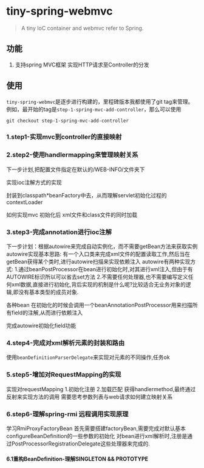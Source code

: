 tiny-spring-webmvc
=======

>A tiny IoC container and webmvc refer to Spring.

## 功能

1. 支持spring MVC框架 实现HTTP请求至Controller的分发

## 使用

`tiny-spring-webmvc`是逐步进行构建的，里程碑版本我都使用了git tag来管理。例如，最开始的tag是`step-1-spring-mvc-add-controller`，那么可以使用

	git checkout step-1-spring-mvc-add-controller

### 1.step1-实现mvc到controller的直接映射

### 2.step2-使用handlermapping来管理映射关系

下一步计划,把配置文件指定在默认的/WEB-INFO/文件夹下

实现ioc注解方式的实现

封装到classpath*beanFactory中去，从而理解servlet初始化过程的contextLoader

如何实现mvc 初始化后 xml文件和class文件的同时加载

### 3.step3-完成annotation进行ioc注解

下一步计划：根据autowire来完成自动实例化，而不需要getBean方法来获取实例
autowire实现基本思路:
有一个入口类来完成xml文件的配置读取工作,然后当在getBean获得某个类时,进行autowire扫描来实现依赖注入
autowire有两种实现方式:
1.通过beanPostProcessor在bean进行初始化时,对其进行xml注入,但由于有AUTOWIRE标识所以可以省去set方法
2.不需要任何处理器,也不需要编写定义任何xml数据,直接进行初始化,背后实现的机制是什么呢?比较适合无业务对象的逻辑,即没有基本类型的成员对象.

各种bean 在初始化的时候会调用一个beanAnnotationPostProcessor用来扫描所有field的注解,从而进行依赖注入

完成autowire初始化field功能

### 4.step4-完成对xml解析元素的封装和路由
使用`beanDefinitionParserDelegate`来实现对元素的不同操作,任务ok

### 5.step5-增加对RequestMapping的实现
实现对requestMapping 1.初始化注册 2.加载匹配 
获得handlermethod,最终通过反射来实现方法的调用
需要思考参数列表与web请求如何建立映射关系

### 6.step6-理解spring-rmi 远程调用实现原理
学习RmiProxyFactoryBean
首先需要搭建factoryBean,需要完成对默认基本configureBeanDefinition的一些参数的初始化
对bean进行xml解析时,注册是通过PostProcessorRegistrationDelegate这些处理器来完成的.

#### 6.1重构BeanDefinition-理解SINGLETON && PROTOTYPE


